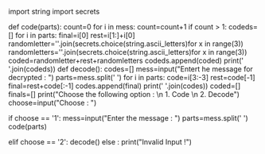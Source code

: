 import string
import secrets

def code(parts):
    count=0
    for i in mess:
        count=count+1
    if count > 1:
        codeds=[]
        for i in parts:
            final=i[0]
            rest=i[1:]+i[0]
            randomletter=''.join(secrets.choice(string.ascii_letters)for x in range(3))
            randomletters=''.join(secrets.choice(string.ascii_letters)for x in range(3))
            coded=randomletter+rest+randomletters
            codeds.append(coded)
        print(' '.join(codeds))
def decode():
    codes=[]
    mess=input("Entert he message for decrypted : ")
    parts=mess.split(' ')
    for i in parts:
        code=i[3:-3]
        rest=code[-1]
        final=rest+code[:-1]
        codes.append(final)
    print(' '.join(codes))
coded=[]
finals=[]
print("Choose the following option : \n 1. Code \n 2. Decode")
choose=input("Choose : ")

if choose == '1':
    mess=input("Enter the message : ")
    parts=mess.split(' ')
    code(parts)
    
elif choose == '2':
    decode()
else :
    print("Invalid Input !")
